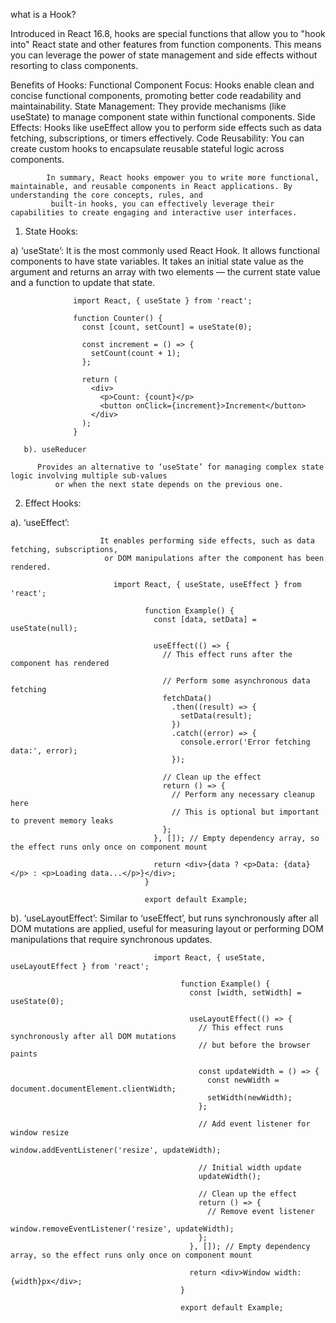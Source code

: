 what is a Hook?

Introduced in React 16.8, hooks are special functions that allow you to "hook into" React state and other features from function components. This means you can leverage the power of state management and side effects without resorting to class components.

 Benefits of Hooks:
            Functional Component Focus: Hooks enable clean and concise functional components, 
                promoting better code readability and maintainability.
            State Management: They provide mechanisms (like useState) to manage component state within functional components.
            Side Effects: Hooks like useEffect allow you to perform side effects such as data fetching, subscriptions, or timers effectively.
            Code Reusability: You can create custom hooks to encapsulate reusable stateful logic across components.
            
            In summary, React hooks empower you to write more functional, maintainable, and reusable components in React applications. By understanding the core concepts, rules, and 
             built-in hooks, you can effectively leverage their capabilities to create engaging and interactive user interfaces.

1. State Hooks:
   
  a) ‘useState’: It is the most commonly used React Hook. It allows functional components to have state variables. It takes an initial state value as the argument and returns an array with two elements — the current state value and a function to update that state.

                  import React, { useState } from 'react';
                  
                  function Counter() {
                    const [count, setCount] = useState(0);
                  
                    const increment = () => {
                      setCount(count + 1);
                    };
                  
                    return (
                      <div>
                        <p>Count: {count}</p>
                        <button onClick={increment}>Increment</button>
                      </div>
                    );
                  }

       b). useReducer
       
          Provides an alternative to ‘useState’ for managing complex state logic involving multiple sub-values 
              or when the next state depends on the previous one.

2. Effect Hooks:
   
 a). ‘useEffect’:
   
                        It enables performing side effects, such as data fetching, subscriptions,
                         or DOM manipulations after the component has been rendered.
                                  
                           import React, { useState, useEffect } from 'react';
                                  
                                  function Example() {
                                    const [data, setData] = useState(null);
                                  
                                    useEffect(() => {
                                      // This effect runs after the component has rendered
                                  
                                      // Perform some asynchronous data fetching
                                      fetchData()
                                        .then((result) => {
                                          setData(result);
                                        })
                                        .catch((error) => {
                                          console.error('Error fetching data:', error);
                                        });
                                  
                                      // Clean up the effect
                                      return () => {
                                        // Perform any necessary cleanup here
                                        // This is optional but important to prevent memory leaks
                                      };
                                    }, []); // Empty dependency array, so the effect runs only once on component mount
                                  
                                    return <div>{data ? <p>Data: {data}</p> : <p>Loading data...</p>}</div>;
                                  }
                                  
                                  export default Example;

b). ‘useLayoutEffect’: Similar to ‘useEffect’, but runs synchronously after all DOM mutations are applied,
    useful for measuring layout or performing DOM manipulations that require synchronous updates.
                                          
                                    import React, { useState, useLayoutEffect } from 'react';
                                          
                                          function Example() {
                                            const [width, setWidth] = useState(0);
                                          
                                            useLayoutEffect(() => {
                                              // This effect runs synchronously after all DOM mutations
                                              // but before the browser paints
                                          
                                              const updateWidth = () => {
                                                const newWidth = document.documentElement.clientWidth;
                                                setWidth(newWidth);
                                              };
                                          
                                              // Add event listener for window resize
                                              window.addEventListener('resize', updateWidth);
                                          
                                              // Initial width update
                                              updateWidth();
                                          
                                              // Clean up the effect
                                              return () => {
                                                // Remove event listener
                                                window.removeEventListener('resize', updateWidth);
                                              };
                                            }, []); // Empty dependency array, so the effect runs only once on component mount
                                          
                                            return <div>Window width: {width}px</div>;
                                          }
                                          
                                          export default Example;
